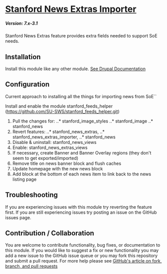 # [Stanford News Extras Importer](https://github.com/SU-SWS/stanford_news)
##### Version: 7.x-3.1

Stanford News Extras feature provides extra fields needed to support SoE needs.

Installation
---

Install this module like any other module. [See Drupal Documentation](https://drupal.org/documentation/install/modules-themes/modules-7)

Configuration
-------------
Current approach to installing all the things for importing news from SoE``

 Install and enable the module stanford_feeds_helper (https://github.com/SU-SWS/stanford_feeds_helper.git)
1. Pull the changes for:
..* stanford_image_styles 
..* stanford_image
..* stanford_news
1. Revert features: 
..* stanford_news_extras, 
..* stanford_news_extras_importer, 
..* stanford_news
1. Disable & uninstall: stanford_news_views
1. Enable: stanford_news_extras_views
1. If necessary, create Banner and Banner Overlay regions (they don't seem to get exported/imported)
1. Remove title on news banner block and flush caches
1. Update homepage with the new news block
1. Add block at the bottom of each news item to link back to the news listing page


Troubleshooting
---

If you are experiencing issues with this module try reverting the feature first. If you are still experiencing issues try posting an issue on the GitHub issues page.

Contribution / Collaboration
---

You are welcome to contribute functionality, bug fixes, or documentation to this module. If you would like to suggest a fix or new functionality you may add a new issue to the GitHub issue queue or you may fork this repository and submit a pull request. For more help please see [GitHub's article on fork, branch, and pull requests](https://help.github.com/articles/using-pull-requests)
